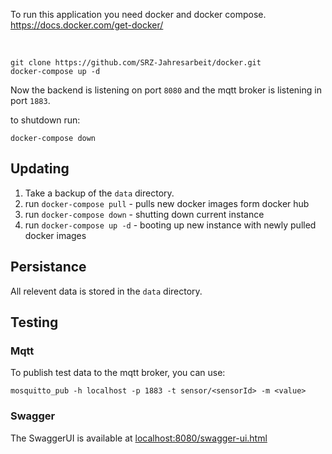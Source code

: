 To run this application you need docker and docker compose.
<br>
https://docs.docker.com/get-docker/

<br>

```
git clone https://github.com/SRZ-Jahresarbeit/docker.git
docker-compose up -d
```

Now the backend is listening on port `8080` and the mqtt broker is
listening in port `1883`.

to shutdown run:
```
docker-compose down
```

## Updating

1. Take a backup of the `data` directory.
2. run `docker-compose pull` - pulls new docker images form docker hub
3. run `docker-compose down` - shutting down current instance
4. run `docker-compose up -d` - booting up new instance with newly pulled docker images

## Persistance

All relevent data is stored in the `data` directory.

## Testing

### Mqtt
To publish test data to the mqtt broker, you can use:
```
mosquitto_pub -h localhost -p 1883 -t sensor/<sensorId> -m <value>
```

### Swagger
The SwaggerUI is available at [localhost:8080/swagger-ui.html](http://localhost:8080/swagger-ui.html)
